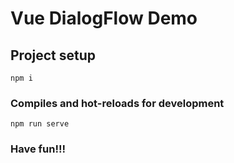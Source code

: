 # Vue DialogFlow Demo

## Project setup
```
npm i
```

### Compiles and hot-reloads for development
```
npm run serve
```

### Have fun!!!

